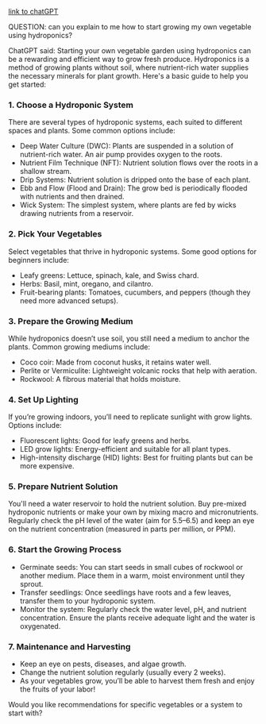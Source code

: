 [link to chatGPT](https://chatgpt.com/c/67003bf9-c7b0-8006-898f-4d018899ae9e)


QUESTION: can you explain to me how to start growing my own vegetable using hydroponics?

ChatGPT said: Starting your own vegetable garden using hydroponics can be a rewarding and efficient way to grow fresh produce. Hydroponics is a method of growing plants without soil, where nutrient-rich water supplies the necessary minerals for plant growth. Here's a basic guide to help you get started:

### 1. Choose a Hydroponic System

There are several types of hydroponic systems, each suited to different spaces and plants. Some common options include:

- Deep Water Culture (DWC): Plants are suspended in a solution of nutrient-rich water. An air pump provides oxygen to the roots.
- Nutrient Film Technique (NFT): Nutrient solution flows over the roots in a shallow stream.
- Drip Systems: Nutrient solution is dripped onto the base of each plant.
- Ebb and Flow (Flood and Drain): The grow bed is periodically flooded with nutrients and then drained.
- Wick System: The simplest system, where plants are fed by wicks drawing nutrients from a reservoir.

### 2. Pick Your Vegetables

Select vegetables that thrive in hydroponic systems. Some good options for beginners include:

- Leafy greens: Lettuce, spinach, kale, and Swiss chard.
- Herbs: Basil, mint, oregano, and cilantro.
- Fruit-bearing plants: Tomatoes, cucumbers, and peppers (though they need more advanced setups).

### 3. Prepare the Growing Medium

While hydroponics doesn’t use soil, you still need a medium to anchor the plants. Common growing mediums include:

- Coco coir: Made from coconut husks, it retains water well.
- Perlite or Vermiculite: Lightweight volcanic rocks that help with aeration.
- Rockwool: A fibrous material that holds moisture.

### 4. Set Up Lighting

If you’re growing indoors, you’ll need to replicate sunlight with grow lights. Options include:

- Fluorescent lights: Good for leafy greens and herbs.
- LED grow lights: Energy-efficient and suitable for all plant types.
- High-intensity discharge (HID) lights: Best for fruiting plants but can be more expensive.

### 5. Prepare Nutrient Solution

You'll need a water reservoir to hold the nutrient solution. Buy pre-mixed hydroponic nutrients or make your own by mixing macro and micronutrients. Regularly check the pH level of the water (aim for 5.5–6.5) and keep an eye on the nutrient concentration (measured in parts per million, or PPM).

### 6. Start the Growing Process

- Germinate seeds: You can start seeds in small cubes of rockwool or another medium. Place them in a warm, moist environment until they sprout.
- Transfer seedlings: Once seedlings have roots and a few leaves, transfer them to your hydroponic system.
- Monitor the system: Regularly check the water level, pH, and nutrient concentration. Ensure the plants receive adequate light and the water is oxygenated.

### 7. Maintenance and Harvesting
- Keep an eye on pests, diseases, and algae growth.
- Change the nutrient solution regularly (usually every 2 weeks).
- As your vegetables grow, you’ll be able to harvest them fresh and enjoy the fruits of your labor!

Would you like recommendations for specific vegetables or a system to start with?







